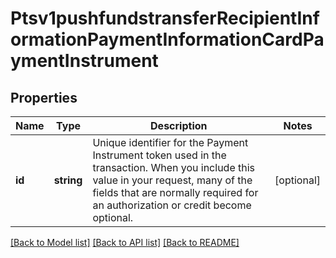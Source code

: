 # Ptsv1pushfundstransferRecipientInformationPaymentInformationCardPaymentInstrument

## Properties
Name | Type | Description | Notes
------------ | ------------- | ------------- | -------------
**id** | **string** | Unique identifier for the Payment Instrument token used in the transaction. When you include this value in your request, many of the fields that are normally required for an authorization or credit become optional. | [optional] 

[[Back to Model list]](../README.md#documentation-for-models) [[Back to API list]](../README.md#documentation-for-api-endpoints) [[Back to README]](../README.md)


